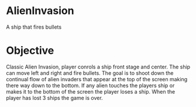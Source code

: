 # AlienInvasion
A ship that fires bullets

# Objective
Classic Alien Invasion, player conrols a ship front stage and center. The ship can move left and right and fire bullets. The goal is to shoot down the continual flow of alien invaders that appear at the top of the screen making there way down to the bottom. If any alien touches the players ship or makes it to the bottom of the screen the player loses a ship. When the player has lost 3 ships the game is over.